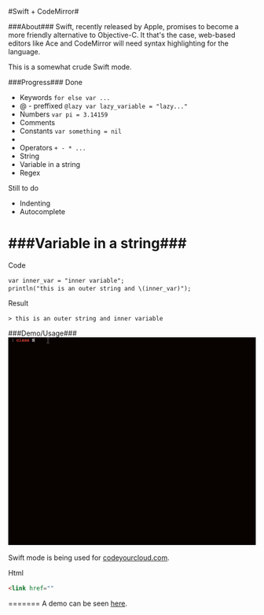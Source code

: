 #Swift + CodeMirror#

###About###
Swift, recently released by Apple, promises to become a more friendly alternative to Objective-C. It that's the case, web-based editors like Ace and CodeMirror will need syntax highlighting for the language.

This is a somewhat crude Swift mode.

###Progress###
Done
<ul>
  <li>Keywords <code>for else var ...</code></li>
  <li>@ - preffixed <code>@lazy var lazy_variable = "lazy..."</code></li>
  <li>Numbers <code>var pi = 3.14159</code></li>
  <li>Comments</li>
  <li>Constants <code>var something = nil</code><li>
  <li>Operators <code>+ - * ...</code></li>
  <li>String</li>
  <li>Variable in a string</li>
  <li>Regex</li>
</ul>

Still to do
<ul>
  <li>Indenting</li>
  <li>Autocomplete</li>
</ul>

###Variable in a string###
========
Code
```
var inner_var = "inner variable";
println("this is an outer string and \(inner_var)");
```
Result
```
> this is an outer string and inner variable
```

###Demo/Usage###
<img src="swift.gif" alt="screenshot">


Swift mode is being used for <a href="https://codeyourcloud.com">codeyourcloud.com</a>.

Html
```html
<link href=""
```
=======
A demo can be seen <a href="http://mkaminsky11.github.io#code">here</a>.
